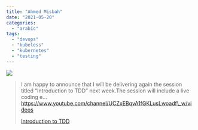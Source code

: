 ```yaml
---
title: "Ahmed Misbah"
date: "2021-05-20"
categories:
  - "arabic"
tags:
  - "devops"
  - "kubeless"
  - "kubernetes"
  - "testing"
---
```


![](https://yt3.ggpht.com/ytc/AAUvwnislrdDU7rCA5-Ai86B3FgvNh8FReMcIHWitw=s176-c-k-c0x00ffffff-no-rj)

> I am happy to announce that I will be delivering again the session titled “Introduction to TDD” next week.The session will include a live coding e... https://www.youtube.com/channel/UCZxEBqvA1fGKLusLwoadf\_w/videos
>
> [Introduction to TDD](https://www.youtube.com/channel/UCZxEBqvA1fGKLusLwoadf_w/videos)
